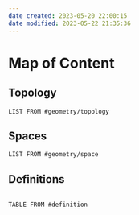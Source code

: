 ```yaml
---
date created: 2023-05-20 22:00:15
date modified: 2023-05-22 21:35:36
---
```


# Map of Content

## Topology

```dataview
LIST FROM #geometry/topology 

```

## Spaces

```dataview
LIST FROM #geometry/space 

```

## Definitions

```dataview

TABLE FROM #definition 
```